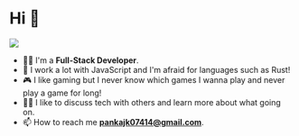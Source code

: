 <h1 align="start">Hi 👋</h1>
<p align="start">
<img src="https://readme-typing-svg.herokuapp.com/?color=FFFFFF&width=380&height=45&lines=I'm+Pankaj+Kumar;Nice+To+Meet+You+...&center=false&font=bold&vCenter=false&startDelay=0&align=left"></a>
</p>

- 👨‍💻 I'm a **Full-Stack Developer**.
- 🌱 I work a lot with JavaScript and I'm afraid for languages such as Rust!
- 🎮 I like gaming but I never know which games I wanna play and never play a game for long!
- 👯‍♀️ I like to discuss tech with others and learn more about what going on.
- 📫 How to reach me **pankajk07414@gmail.com**.
<!---
bytescom/bytescom is a ✨ special ✨ repository because its `README.md` (this file) appears on your GitHub profile.
You can click the Preview link to take a look at your changes.
I'm+Full+Stack+Developer;Exploring+Digital+Design
--->
